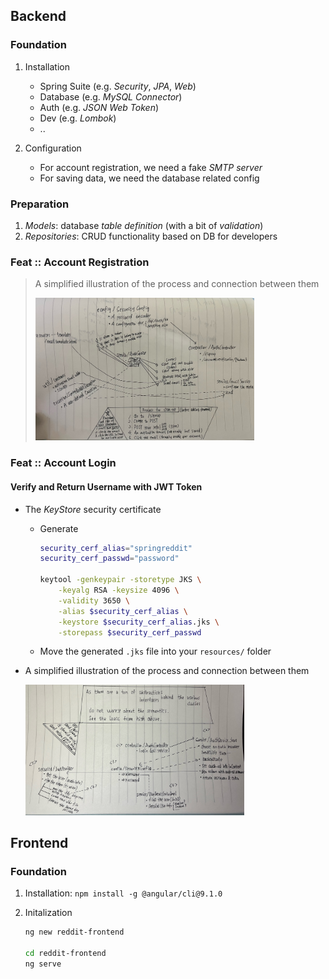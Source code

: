 
## Backend

### Foundation

1. Installation
    - Spring Suite (e.g. *Security*, *JPA*, *Web*)
    - Database (e.g. *MySQL Connector*)
    - Auth (e.g. *JSON Web Token*)
    - Dev (e.g. *Lombok*)
    - ..

2. Configuration
    - For account registration, we need a fake *SMTP server*
    - For saving data, we need the database related config

### Preparation

1. *Models*: database *table definition* (with a bit of *validation*)
2. *Repositories*: CRUD functionality based on DB for developers

### Feat :: Account Registration

> A simplified illustration of the process and connection between them
>
> <img src="./doc-images/001-account-registration.jpg" width="350" height="auto" alt="Illustration of the process of implementing the account registration" />

### Feat :: Account Login

#### Verify and Return Username with JWT Token

- The *KeyStore* security certificate

  - Generate

    ```bash
    security_cerf_alias="springreddit"
    security_cerf_passwd="password"

    keytool -genkeypair -storetype JKS \
        -keyalg RSA -keysize 4096 \
        -validity 3650 \
        -alias $security_cerf_alias \
        -keystore $security_cerf_alias.jks \
        -storepass $security_cerf_passwd
    ```

  - Move the generated `.jks` file into your `resources/` folder

- A simplified illustration of the process and connection between them

    <img src="./doc-images/002-account-login-return-jwttoken.jpg" width="350" height="auto" alt="Illustration of the process of implementing the account login" />

## Frontend

### Foundation

1. Installation: `npm install -g @angular/cli@9.1.0`
2. Initalization

    ```bash
    ng new reddit-frontend

    cd reddit-frontend
    ng serve
    ```
